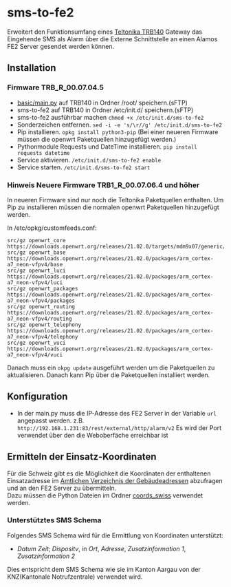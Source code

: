 # sms-to-fe2
Erweitert den Funktionsumfang eines [Teltonika TRB140](https://teltonika-networks.com/products/gateways/trb140) Gateway das Eingehende SMS als Alarm über die Externe Schnittstelle an einen Alamos FE2 Server gesendet werden können.

## Installation 
### Firmware TRB_R_00.07.04.5
- [basic/main.py](https://github.com/lasergraph/sms-to-fe2/tree/main/basic) auf TRB140 in Ordner /root/ speichern.(sFTP)
- sms-to-fe2 auf TRB140 in Ordner /etc/init.d/ speichern.(sFTP)
- sms-to-fe2 ausführbar machen ```chmod +x /etc/init.d/sms-to-fe2```
- Sonderzeichen entfernen. ```sed -i -e 's/\r//g' /etc/init.d/sms-to-fe2```
- Pip installieren. ```opkg install python3-pip``` (Bei einer neueren Firmware müssen die openwrt Paketquellen hinzugefügt werden.)
- Pythonmodule Requests und DateTime installieren. ```pip install requests datetime``` 
- Service aktivieren. ```/etc/init.d/sms-to-fe2 enable```
- Service starten. ```/etc/init.d/sms-to-fe2 start```

###  Hinweis Neuere Firmware TRB1_R_00.07.06.4 und höher
In neueren Firmware sind nur noch die Teltonika Paketquellen enthalten.
Um Pip zu installieren müssen die normalen openwrt Paketquellen hinzugefügt werden.

In /etc/opkg/customfeeds.conf:
```
src/gz openwrt_core https://downloads.openwrt.org/releases/21.02.0/targets/mdm9x07/generic/packages
src/gz openwrt_base https://downloads.openwrt.org/releases/21.02.0/packages/arm_cortex-a7_neon-vfpv4/base
src/gz openwrt_luci https://downloads.openwrt.org/releases/21.02.0/packages/arm_cortex-a7_neon-vfpv4/luci
src/gz openwrt_packages https://downloads.openwrt.org/releases/21.02.0/packages/arm_cortex-a7_neon-vfpv4/packages
src/gz openwrt_routing https://downloads.openwrt.org/releases/21.02.0/packages/arm_cortex-a7_neon-vfpv4/routing
src/gz openwrt_telephony https://downloads.openwrt.org/releases/21.02.0/packages/arm_cortex-a7_neon-vfpv4/telephony
src/gz openwrt_vuci https://downloads.openwrt.org/releases/21.02.0/packages/arm_cortex-a7_neon-vfpv4/vuci
```
Danach muss ein ```okpg update``` ausgeführt werden um die Paketquellen zu aktualisieren. Danach kann Pip über die Paketquellen installiert werden.

## Konfiguration
- In der main.py muss die IP-Adresse des FE2 Server in der Variable ```url``` angepasst werden.
  z.B. ```http://192.168.1.231:83/rest/external/http/alarm/v2```
Es wird der Port verwendet über den die Weboberfäche erreichbar ist

## Ermitteln der Einsatz-Koordinaten
Für die Schweiz gibt es die Möglichkeit die Koordinaten der enthaltenen Einsatzadresse im [Amtlichen Verzeichnis der Gebäudeadressen](https://www.swisstopo.admin.ch/de/geodata/amtliche-verzeichnisse/gebaeudeadressenverzeichnis.html) abzufragen und an den FE2 Server zu übermitteln.<br>
Dazu müssen die Python Dateien im Ordner [coords_swiss](https://github.com/lasergraph/sms-to-fe2/tree/main/coords_swiss) verwendet werden. 

### Unterstütztes SMS Schema 
Folgendes SMS Schema wird für die Ermittlung von Koordinaten unterstützt:<br>
- *Datum Zeit*; *Dispositv*, in *Ort*, *Adresse*, *Zusatzinformation 1*, *Zusatzinformation 2*<br>

Dies entspricht dem SMS Schema wie sie im Kanton Aargau von der KNZ(Kantonale Notrufzentrale) verwendet wird.
